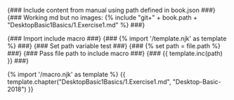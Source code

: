 {### Include content from manual using path defined in book.json ###}
{### Working md but no images: {% include "git+" + book.path + "DesktopBasic1Basics/1.Exercise1.md" %} ###}

{### Import include macro ###}
{### {% import '/template.njk' as template %} ###}
{### Set path variable test ###}
{### {% set path = file.path %} ###}
{### Pass file path to include macro ###}
{### {{ template.inc(path) }} ###}

{% import '/macro.njk' as template %}
{{ template.chapter("DesktopBasic1Basics/1.Exercise1.md", "Desktop-Basic-2018") }}
